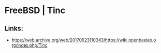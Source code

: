 # FreeBSD \| Tinc

## Links:

* https://web.archive.org/web/20170923110343/https://wiki.openbeelab.org/index.php/Tinc





